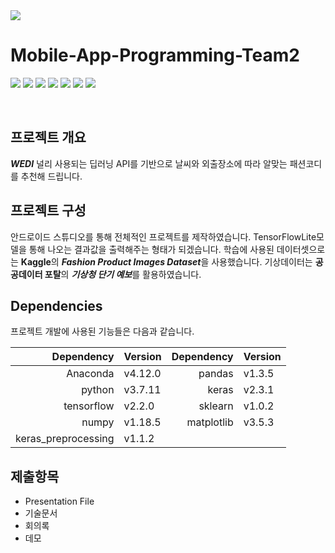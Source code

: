 <img src="https://capsule-render.vercel.app/api?type=waving&color=6FC7E1&height=200&section=header&text=WEDI&fontSize=90" />

</br>

# Mobile-App-Programming-Team2 

<img src="https://img.shields.io/badge/AndroidStudio-3DDC844?style=flat&logo=androidstudio&logoColor=white"> <img src="https://img.shields.io/badge/Python-3776ab?style=flat&logo=python&logoColor=white">
<img src="https://img.shields.io/badge/Keras-D00000?style=flat&logo=keras&logoColor=white"> <img src="https://img.shields.io/badge/TensorFlow-FF6F00?style=flat&logo=tensorflow&logoColor=white">
<img src="https://img.shields.io/badge/Anaconda-13448F?style=flat&logo=anaconda&logoColor=white"> <img src="https://img.shields.io/badge/Numpy-013243?style=flat&logo=numpy&logoColor=white">
<img src="https://img.shields.io/badge/pandas-150458?style=flat&logo=pandas&logoColor=white" >

</br>


## 프로젝트 개요

***WEDI*** 널리 사용되는 딥러닝 API를 기반으로 날씨와 외출장소에 따라 알맞는 패션코디를 추천해 드립니다.

## 프로젝트 구성

안드로이드 스튜디오를 통해 전체적인 프로젝트를 제작하였습니다. TensorFlowLite모델을 통해 나오는 결과값을 출력해주는 형태가 되겠습니다. 학습에 사용된 데이터셋으로는 **Kaggle**의 ***Fashion Product Images Dataset***을 사용했습니다. 기상데이터는 **공공데이터 포탈**의 ***기상청 단기 예보***를 활용하였습니다.


## Dependencies
프로젝트 개발에 사용된 기능들은 다음과 같습니다.

| Dependency            | Version           | Dependency            | Version           |
|----------------------:|:------------------|----------------------:|:------------------|
| Anaconda              | v4.12.0           | pandas                | v1.3.5            |
| python                | v3.7.11           | keras                 | v2.3.1            |
| tensorflow            | v2.2.0            | sklearn               | v1.0.2            |
| numpy                 | v1.18.5           | matplotlib            | v3.5.3            |
| keras_preprocessing   | v1.1.2            |


## 제출항목
* Presentation File
* 기술문서
* 회의록
* 데모 
